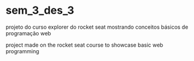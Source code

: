 # sem_3_des_3

projeto do curso explorer do rocket seat mostrando conceitos básicos de programação web

project made on the rocket seat course to showcase basic web programming
